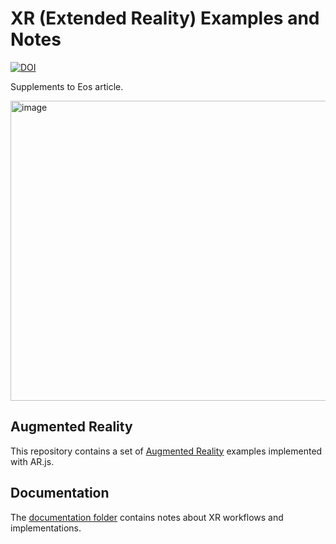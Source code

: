 # XR (Extended Reality) Examples and Notes
[![DOI](https://zenodo.org/badge/DOI/10.5281/zenodo.17480258.svg)](https://doi.org/10.5281/zenodo.17480258)

Supplements to Eos article. 

<img width="800" height="480" alt="image" src="https://github.com/user-attachments/assets/e7f08c0c-c173-4d2f-9c26-8a328480f0ae" />



## Augmented Reality
This repository contains a set of [Augmented Reality](/AR/README.md) examples implemented with AR.js.

## Documentation
The [documentation folder](/documentation/README.md) contains notes about XR workflows and implementations. 
